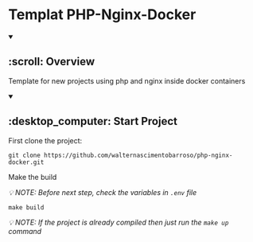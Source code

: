 # Templat PHP-Nginx-Docker

<details open>
<summary><h2> :scroll: Overview </h2></summary>

Template for new projects using php and nginx inside docker containers

</details>

<details open>
<summary><h2> :desktop_computer: Start Project </h2></summary>

First clone the project:

```
git clone https://github.com/walternascimentobarroso/php-nginx-docker.git
```

Make the build

_:bulb: NOTE: Before next step, check the variables in `.env` file_

```
make build
```

_:bulb: NOTE: If the project is already compiled then just run the `make up` command_

</details>
